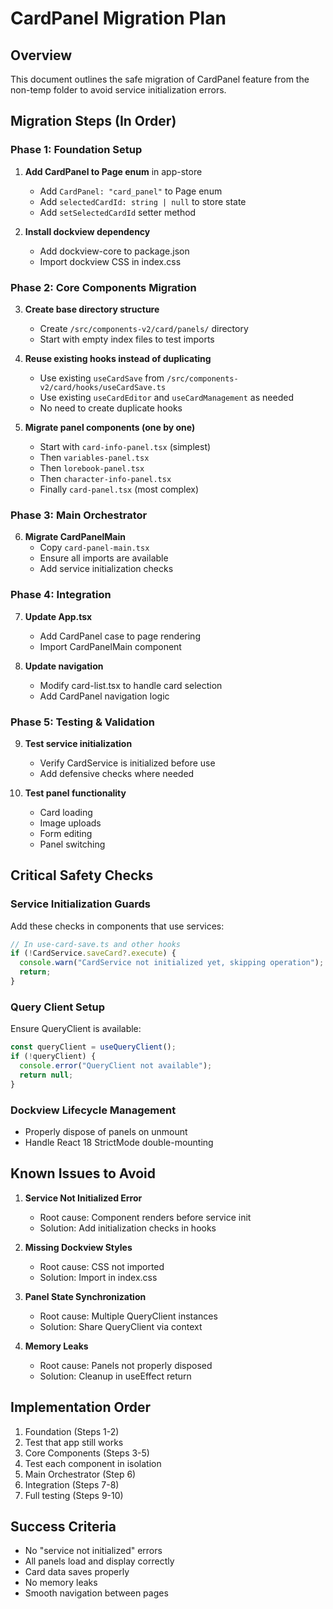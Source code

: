 # CardPanel Migration Plan

## Overview
This document outlines the safe migration of CardPanel feature from the non-temp folder to avoid service initialization errors.

## Migration Steps (In Order)

### Phase 1: Foundation Setup
1. **Add CardPanel to Page enum** in app-store
   - Add `CardPanel: "card_panel"` to Page enum
   - Add `selectedCardId: string | null` to store state
   - Add `setSelectedCardId` setter method

2. **Install dockview dependency**
   - Add dockview-core to package.json
   - Import dockview CSS in index.css

### Phase 2: Core Components Migration
3. **Create base directory structure**
   - Create `/src/components-v2/card/panels/` directory
   - Start with empty index files to test imports

4. **Reuse existing hooks instead of duplicating**
   - Use existing `useCardSave` from `/src/components-v2/card/hooks/useCardSave.ts`
   - Use existing `useCardEditor` and `useCardManagement` as needed
   - No need to create duplicate hooks

5. **Migrate panel components (one by one)**
   - Start with `card-info-panel.tsx` (simplest)
   - Then `variables-panel.tsx`
   - Then `lorebook-panel.tsx`
   - Then `character-info-panel.tsx`
   - Finally `card-panel.tsx` (most complex)

### Phase 3: Main Orchestrator
6. **Migrate CardPanelMain**
   - Copy `card-panel-main.tsx`
   - Ensure all imports are available
   - Add service initialization checks

### Phase 4: Integration
7. **Update App.tsx**
   - Add CardPanel case to page rendering
   - Import CardPanelMain component

8. **Update navigation**
   - Modify card-list.tsx to handle card selection
   - Add CardPanel navigation logic

### Phase 5: Testing & Validation
9. **Test service initialization**
   - Verify CardService is initialized before use
   - Add defensive checks where needed

10. **Test panel functionality**
    - Card loading
    - Image uploads
    - Form editing
    - Panel switching

## Critical Safety Checks

### Service Initialization Guards
Add these checks in components that use services:

```typescript
// In use-card-save.ts and other hooks
if (!CardService.saveCard?.execute) {
  console.warn("CardService not initialized yet, skipping operation");
  return;
}
```

### Query Client Setup
Ensure QueryClient is available:

```typescript
const queryClient = useQueryClient();
if (!queryClient) {
  console.error("QueryClient not available");
  return null;
}
```

### Dockview Lifecycle Management
- Properly dispose of panels on unmount
- Handle React 18 StrictMode double-mounting

## Known Issues to Avoid

1. **Service Not Initialized Error**
   - Root cause: Component renders before service init
   - Solution: Add initialization checks in hooks

2. **Missing Dockview Styles**
   - Root cause: CSS not imported
   - Solution: Import in index.css

3. **Panel State Synchronization**
   - Root cause: Multiple QueryClient instances
   - Solution: Share QueryClient via context

4. **Memory Leaks**
   - Root cause: Panels not properly disposed
   - Solution: Cleanup in useEffect return

## Implementation Order

1. Foundation (Steps 1-2)
2. Test that app still works
3. Core Components (Steps 3-5)
4. Test each component in isolation
5. Main Orchestrator (Step 6)
6. Integration (Steps 7-8)
7. Full testing (Steps 9-10)

## Success Criteria

- No "service not initialized" errors
- All panels load and display correctly
- Card data saves properly
- No memory leaks
- Smooth navigation between pages